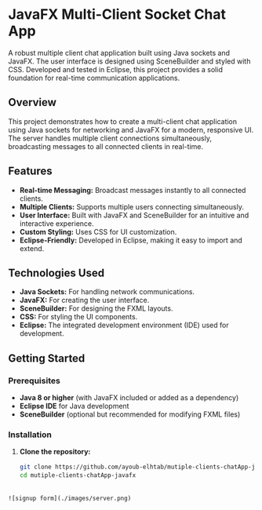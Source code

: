# JavaFX Multi-Client Socket Chat App

A robust multiple client chat application built using Java sockets and JavaFX. The user interface is designed using SceneBuilder and styled with CSS. Developed and tested in Eclipse, this project provides a solid foundation for real-time communication applications.

## Overview

This project demonstrates how to create a multi-client chat application using Java sockets for networking and JavaFX for a modern, responsive UI. The server handles multiple client connections simultaneously, broadcasting messages to all connected clients in real-time.

## Features

- **Real-time Messaging:** Broadcast messages instantly to all connected clients.
- **Multiple Clients:** Supports multiple users connecting simultaneously.
- **User Interface:** Built with JavaFX and SceneBuilder for an intuitive and interactive experience.
- **Custom Styling:** Uses CSS for UI customization.
- **Eclipse-Friendly:** Developed in Eclipse, making it easy to import and extend.

## Technologies Used

- **Java Sockets:** For handling network communications.
- **JavaFX:** For creating the user interface.
- **SceneBuilder:** For designing the FXML layouts.
- **CSS:** For styling the UI components.
- **Eclipse:** The integrated development environment (IDE) used for development.


## Getting Started

### Prerequisites

- **Java 8 or higher** (with JavaFX included or added as a dependency)
- **Eclipse IDE** for Java development
- **SceneBuilder** (optional but recommended for modifying FXML files)

### Installation

1. **Clone the repository:**
   ```bash
   git clone https://github.com/ayoub-elhtab/mutiple-clients-chatApp-javafx.git
   cd mutiple-clients-chatApp-javafx
  ```

![signup form](./images/server.png)


